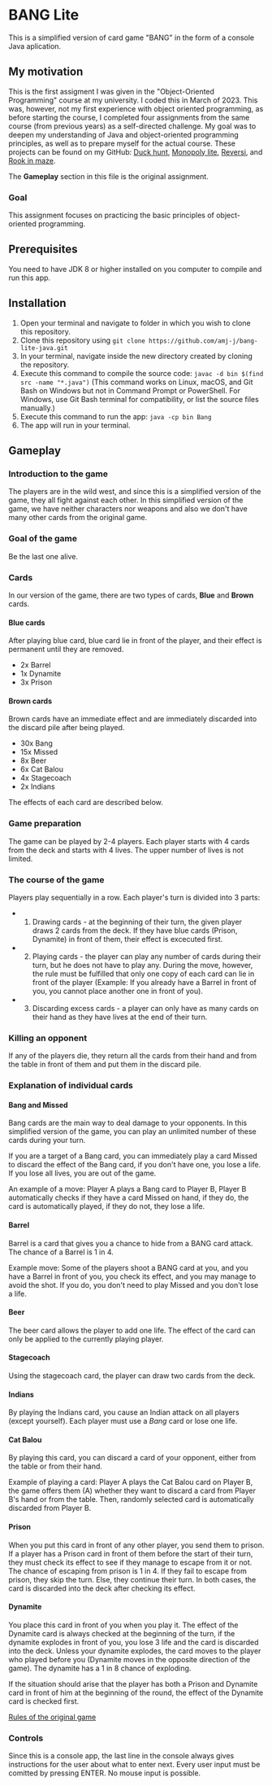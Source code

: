 # BANG Lite

This is a simplified version of card game "BANG" in the form of a console Java aplication.

## My motivation
This is the first assigment I was given in the "Object-Oriented Programming" course at my university. I coded this in March of 2023. This was, however, not my first experience with object oriented programming, as before starting the course, I completed four assignments from the same course (from previous years) as a self-directed challenge. My goal was to deepen my understanding of Java and object-oriented programming principles, as well as to prepare myself for the actual course. These projects can be found on my GitHub: [Duck hunt](https://github.com/amj-j/duck-hunt-java), [Monopoly lite](https://github.com/amj-j/monopoly-lite-java), [Reversi](https://github.com/amj-j/reversi-java), and [Rook in maze](https://github.com/amj-j/rook-in-maze-java).

The **Gameplay** section in this file is the original assignment.

### Goal
This assignment focuses on practicing the basic principles of object-oriented programming.

## Prerequisites
You need to have JDK 8 or higher installed on you computer to compile and run this app.

## Installation
1. Open your terminal and navigate to folder in which you wish to clone this repository.
2. Clone this repository using ```git clone https://github.com/amj-j/bang-lite-java.git```
3. In your terminal, navigate inside the new directory created by cloning the repository.
4. Execute this command to compile the source code: ```javac -d bin $(find src -name "*.java")``` (This command works on Linux, macOS, and Git Bash on Windows but not in Command Prompt or PowerShell. For Windows, use Git Bash terminal for compatibility, or list the source files manually.)
5. Execute this command to run the app: ```java -cp bin Bang```
6. The app will run in your terminal.

## Gameplay

### Introduction to the game

The players are in the wild west, and since this is a simplified version of the game, they all fight against each other. In this simplified version of the game, we have neither characters nor weapons and also we don't have many other cards from the original game.

### Goal of the game

Be the last one alive.

### Cards

In our version of the game, there are two types of cards, **Blue** and **Brown** cards.

#### Blue cards

After playing blue card, blue card lie in front of the player, and their effect is permanent until they are removed.

* 2x Barrel
* 1x Dynamite
* 3x Prison

#### Brown cards

Brown cards have an immediate effect and are immediately discarded into the discard pile after being played.

* 30x Bang
* 15x Missed
* 8x Beer
* 6x Cat Balou
* 4x Stagecoach
* 2x Indians

The effects of each card are described below.

### Game preparation

The game can be played by 2-4 players. Each player starts with 4 cards from the deck and starts with 4 lives. The upper number of lives is not limited.

### The course of the game

Players play sequentially in a row. Each player's turn is divided into 3 parts:
* 1. Drawing cards - at the beginning of their turn, the given player draws 2 cards from the deck. If they have blue cards (Prison, Dynamite) in front of them, their effect is excecuted first.
* 2. Playing cards - the player can play any number of cards during their turn, but he does not have to play any. During the move, however, the rule must be fulfilled that only one copy of each card can lie in front of the player (Example: If you already have a Barrel in front of you, you cannot place another one in front of you).
* 3. Discarding excess cards - a player can only have as many cards on their hand as they have lives at the end of their turn.

### Killing an opponent

If any of the players die, they return all the cards from their hand and from the table in front of them and put them in the discard pile.

### Explanation of individual cards

#### Bang and Missed

Bang cards are the main way to deal damage to your opponents. In this simplified version of the game, you can play an unlimited number of these cards during your turn.

If you are a target of a Bang card, you can immediately play a card Missed to discard the effect of the Bang card, if you don't have one, you lose a life. If you lose all lives, you are out of the game.

An example of a move: Player A plays a Bang card to Player B, Player B automatically checks if they have a card Missed on hand, if they do, the card is automatically played, if they do not, they lose a life.

#### Barrel

Barrel is a card that gives you a chance to hide from a BANG card attack. The chance of a Barrel is 1 in 4.

Example move: Some of the players shoot a BANG card at you, and you have a Barrel in front of you, you check its effect, and you may manage to avoid the shot. If you do, you don't need to play Missed and you don't lose a life.

#### Beer

The beer card allows the player to add one life. The effect of the card can only be applied to the currently playing player.

#### Stagecoach

Using the stagecoach card, the player can draw two cards from the deck.

#### Indians

By playing the Indians card, you cause an Indian attack on all players (except yourself). Each player must use a *Bang* card or lose one life.

#### Cat Balou

By playing this card, you can discard a card of your opponent, either from the table or from their hand.

Example of playing a card: Player A plays the Cat Balou card on Player B, the game offers them (A) whether they want to discard a card from Player B's hand or from the table. Then, randomly selected card is automatically discarded from Player B.

#### Prison

When you put this card in front of any other player, you send them to prison. If a player has a Prison card in front of them before the start of their turn, they must check its effect to see if they manage to escape from it or not. The chance of escaping from prison is 1 in 4. If they fail to escape from prison, they skip the turn. Else, they continue their turn. In both cases, the card is discarded into the deck after checking its effect.

#### Dynamite

You place this card in front of you when you play it. The effect of the Dynamite card is always checked at the beginning of the turn, if the dynamite explodes in front of you, you lose 3 life and the card is discarded into the deck. Unless your dynamite explodes, the card moves to the player who played before you (Dynamite moves in the opposite direction of the game). The dynamite has a 1 in 8 chance of exploding.

If the situation should arise that the player has both a Prison and Dynamite card in front of him at the beginning of the round, the effect of the Dynamite card is checked first.

[Rules of the original game](https://www.ultraboardgames.com/bang/game-rules.php)

### Controls
Since this is a console app, the last line in the console always gives instructions for the user about what to enter next. Every user input must be comitted by pressing ENTER. No mouse input is possible.
